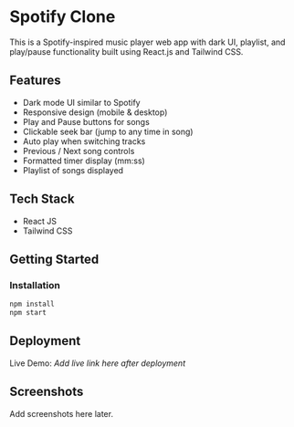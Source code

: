 # Spotify Clone

This is a Spotify-inspired music player web app with dark UI, playlist, and play/pause functionality built using React.js and Tailwind CSS.

## Features
- Dark mode UI similar to Spotify
- Responsive design (mobile & desktop)
- Play and Pause buttons for songs
- Clickable seek bar (jump to any time in song)
- Auto play when switching tracks
- Previous / Next song controls
- Formatted timer display (mm:ss)
- Playlist of songs displayed


## Tech Stack

* React JS
* Tailwind CSS

## Getting Started

### Installation

```bash
npm install
npm start
```

## Deployment

Live Demo: *Add live link here after deployment*

## Screenshots

Add screenshots here later.

